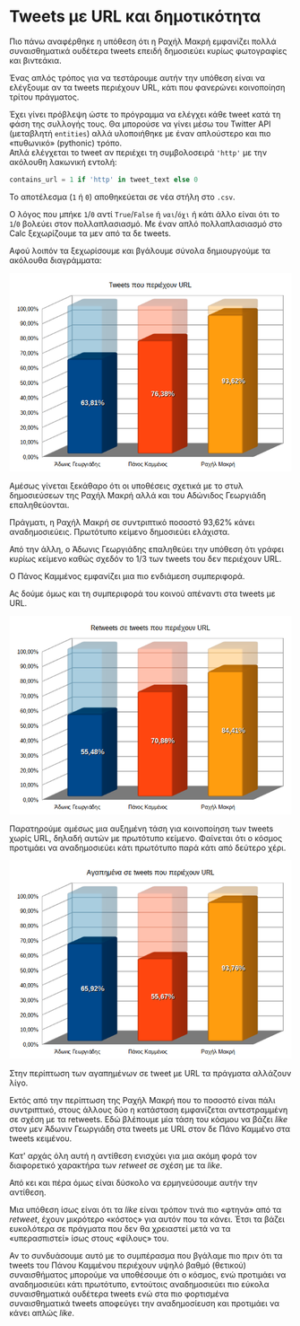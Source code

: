 ﻿
# Tweets με URL και δημοτικότητα

Πιο πάνω αναφέρθηκε η υπόθεση ότι η Ραχήλ Μακρή εμφανίζει πολλά συναισθηματικά
ουδέτερα tweets επειδή δημοσιεύει κυρίως φωτογραφίες και βιντεάκια.

Ένας απλός τρόπος για να τεστάρουμε αυτήν την υπόθεση είναι να ελέγξουμε αν τα 
tweets περιέχουν URL, κάτι που φανερώνει κοινοποίηση τρίτου πράγματος.

Έχει γίνει πρόβλεψη ώστε το πρόγραμμα να ελέγχει κάθε tweet κατά τη φάση της
συλλογής τους. Θα μπορούσε να γίνει μέσω του Twitter API (μεταβλητή `entities`)
αλλά υλοποιήθηκε με έναν απλούστερο και πιο «πυθωνικό» (pythonic) τρόπο.  
Απλά ελέγχεται το tweet αν περιέχει τη συμβολοσειρά `'http'` με την ακόλουθη
λακωνική εντολή:

```python
contains_url = 1 if 'http' in tweet_text else 0
```

Το αποτέλεσμα (`1` ή `0`) αποθηκεύεται σε νέα στήλη στο `.csv`.

Ο λόγος που μπήκε `1`/`0` αντί `True`/`False` ή `ναι`/`όχι` ή κάτι άλλο είναι
ότι το `1`/`0` βολεύει στον πολλαπλασιασμό. Με έναν απλό πολλαπλασιασμό στο Calc
ξεχωρίζουμε τα μεν από τα δε tweets.

Αφού λοιπόν τα ξεχωρίσουμε και βγάλουμε σύνολα δημιουργούμε τα ακόλουθα
διαγράμματα:

![διάγραμμα](tweets-με-url.png)

Αμέσως γίνεται ξεκάθαρο ότι οι υποθέσεις σχετικά με το στυλ δημοσιεύσεων της 
Ραχήλ Μακρή αλλά και του Αδώνιδος Γεωργιάδη επαληθεύονται.

Πράγματι, η Ραχήλ Μακρή σε συντριπτικό ποσοστό 93,62% κάνει αναδημοσιεύεις. 
Πρωτότυπο κείμενο δημοσιεύει ελάχιστα.

Από την άλλη, ο Άδωνις Γεωργιάδης επαληθεύει την υπόθεση ότι γράφει κυρίως
κείμενο καθώς σχεδόν το 1/3 των tweets του δεν περιέχουν URL.

Ο Πάνος Καμμένος εμφανίζει μια πιο ενδιάμεση συμπεριφορά.

Ας δούμε όμως και τη συμπεριφορά του κοινού απέναντι στα tweets με URL.

![διάγραμμα](retweets-με-url.png)

Παρατηρούμε αμέσως μια αυξημένη τάση για κοινοποίηση των tweets χωρίς URL, 
δηλαδή αυτών με πρωτότυπο κείμενο. Φαίνεται ότι ο κόσμος προτιμάει
να αναδημοσιεύει κάτι πρωτότυπο παρά κάτι από δεύτερο χέρι.

![διάγραμμα](αγαπημένα-με-url.png)

Στην περίπτωση των αγαπημένων σε tweet με URL τα πράγματα αλλάζουν λίγο.

Εκτός από την περίπτωση της Ραχήλ Μακρή που το ποσοστό είναι πάλι συντριπτικό,
στους άλλους δύο η κατάσταση εμφανίζεται αντεστραμμένη σε σχέση με τα retweets.
Εδώ βλέπουμε μία τάση του κόσμου να βάζει *like* στον μεν Άδωνιν Γεωργιάδη στα
tweets με URL στον δε Πάνο Καμμένο στα tweets κειμένου.

Κατ' αρχάς όλη αυτή η αντίθεση ενισχύει για μια ακόμη φορά τον διαφορετικό 
χαρακτήρα των *retweet* σε σχέση με τα *like*.

Από κει και πέρα όμως είναι δύσκολο να ερμηνεύσουμε αυτήν την αντίθεση.

Μια υπόθεση ίσως είναι ότι τα *like* είναι τρόπον τινά πιο «φτηνά» από τα 
*retweet*, έχουν μικρότερο «κόστος» για αυτόν που τα κάνει. Έτσι τα βάζει 
ευκολότερα σε πράγματα που δεν θα χρειαστεί μετά να τα 
«υπερασπιστεί» ίσως στους «φίλους» του.

Αν το συνδυάσουμε αυτό με το συμπέρασμα που βγάλαμε πιο πριν ότι
τα tweets του Πάνου Καμμένου περιέχουν υψηλό βαθμό (θετικού) συναισθήματος
μπορούμε να υποθέσουμε ότι ο κόσμος, ενώ προτιμάει να αναδημοσιεύει κάτι πρωτότυπο, 
εντούτοις αναδημοσιεύει πιο εύκολα συναισθηματικά ουδέτερα tweets ενώ στα πιο 
φορτισμένα συναισθηματικά tweets αποφεύγει την αναδημοσίευση και προτιμάει να 
κάνει απλώς *like*. 
